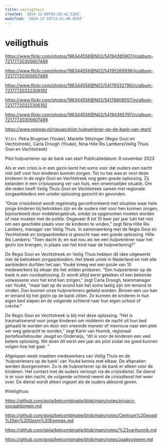 ```yaml
---
title: veiligthuis
created: '2024-12-09T04:28:42.526Z'
modified: '2024-12-10T12:41:49.659Z'
---
```


# veiligthuis

https://www.flickr.com/photos/196344556@N02/54194365907/in/album-72177720305607489

https://www.flickr.com/photos/196344556@N02/54195269936/in/album-72177720305607489

https://www.flickr.com/photos/196344556@N02/54179332796/in/album-72177720322306192

https://www.flickr.com/photos/196344556@N02/54178608557/in/album-72177720322306192

https://www.flickr.com/photos/196344556@N02/54194365797/in/album-72177720305607489

https://www.regiogv.nl/nieuws/pilot-hulpverlener-op-de-bank-van-start/

V.l.n.r. Petra Brugman (Youke), Marielle Stitzinger (Regio Gooi en Vechtstreek), Carla Droogh (Youke), Nina Hille Ris Lambers(Veilig Thuis Gooi en Vechtstreek)

Pilot hulpverlener op de bank van start
Publicatiedatum: 8 november 2023

Als er een crisis is in een gezin komt het soms voor dat ouders een nacht niet zelf voor hun kinderen kunnen zorgen. Tot nu toe was er voor deze kinderen in de regio Gooi en Vechtstreek nog geen goede oplossing. Zij belanden in een crisisopvang ver van huis, een onwenselijke situatie. Om die reden heeft Veilig Thuis Gooi en Vechtstreek samen met regionale zorgaanbieders een unieke oplossing gezocht én gevonden.

“Onze crisisdienst wordt regelmatig geconfronteerd met situaties waar hele jonge kinderen bij betrokken zijn en de ouders niet voor hen kunnen zorgen, bijvoorbeeld door middelengebruik, omdat ze opgenomen moeten worden of mee moeten met de politie. Ongeveer 8 tot 10 keer per jaar lukt het niet om een geschikte plaats voor de kinderen te vinden,” zegt Nina Hille Ris Lambers, manager van Veilig Thuis. In samenwerking met de Regio Gooi en Vechtstreek en zorgaanbieders is gezocht naar een goede oplossing. Hille Ris Lambers: “Toen dacht ik; en wat nou als we een hulpverlener naar het gezin toe brengen, in plaats van het kind naar de hulpverlening?”

De Regio Gooi en Vechtstreek en Veilig Thuis hebben dit idee uitgewerkt met de betrokken zorgaanbieders. Het bleek uniek in Nederland en niet alle aanbieders durfden het aan. Youké kreeg wel een poule van 10 medewerkers bij elkaar die het wilden proberen. “Een hulpverlener op de bank is een noodoplossing. Er wordt altijd eerst gekeken of een bekende volwassene voor het kind kan zorgen,” zegt Carla Droogh, teammanager van Youké, “maar laat op de avond kan het soms lastig zijn om iemand te vinden. Dan kunnen onze hulpverleners gebeld worden. Binnen een uur kan er iemand bij het gezin op de bank zitten. Zo kunnen de kinderen in hun eigen bed slapen en de volgende ochtend naar hun eigen school of crèche.”

De Regio Gooi en Vechtstreek is blij met deze oplossing. “Het is traumatiserend voor jonge kinderen om middenin de nacht uit hun bed gehaald te worden en door een vreemde meneer of mevrouw naar een plek ver weg gebracht te worden,” zegt Karin van Hunnik, regionaal portefeuillehouder Jeugd en Onderwijs, “dit is voor de kinderen een veel betere oplossing. We doen dit eerst een jaar als pilot zodat we goed kunnen volgen hoe het gaat. ”

Afgelopen week maakten medewerkers van Veilig Thuis en de ‘hulpverleners op de bank’ van Youké kennis met elkaar. De afspraken werden doorgenomen. Zo is de hulpverlener op de bank er alleen voor de kinderen. Het contact met de ouders verloopt via de crisisdienst. De dienst is er voor één nacht, de volgende ochtend neemt de crisisdienst het weer over. De dienst wordt alleen ingezet als de ouders akkoord geven.

#Veiligthuis

https://github.com/goija/belcombinatie/blob/main/notes/privacy-sociaaldomein.md

https://github.com/goija/belcombinatie/blob/main/notes/Centrum%20jeugd%20en%20Gezin%20Eemnes.md

https://github.com/goija/belcombinatie/blob/main/notes/%23vanhunnik.md


https://github.com/goija/belcombinatie/blob/main/notes/zaaksysteem.md


